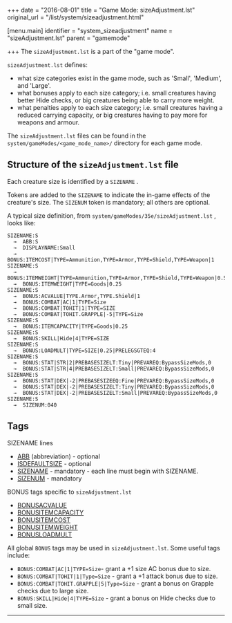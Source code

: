 +++
date = "2016-08-01"
title = "Game Mode: sizeAdjustment.lst"
original_url = "/list/system/sizeadjustment.html"

[menu.main]
    identifier = "system_sizeadjustment"
    name = "sizeAdjustment.lst"
    parent = "gamemode"
    
+++
The `sizeAdjustment.lst` is a part of the "game mode".

`sizeAdjustment.lst` defines:

-   what size categories exist in the game mode, such as 'Small',
    'Medium', and 'Large'.
-   what bonuses apply to each size category; i.e. small creatures
    having better Hide checks, or big creatures being able to carry
    more weight.
-   what penalties apply to each size category; i.e. small creatures
    having a reduced carrying capacity, or big creatures having to pay
    more for weapons and armour.

The `sizeAdjustment.lst` files can be found in the
`system/gameModes/<game_mode_name>/` directory for each game mode.

Structure of the `sizeAdjustment.lst` file
------------------------------------------

Each creature size is identified by a `SIZENAME` .

Tokens are added to the `SIZENAME` to indicate the in-game effects of
the creature's size. The `SIZENUM` token is mandatory; all others are
optional.

A typical size definition, from
`system/gameModes/35e/sizeAdjustment.lst` , looks like:

    SIZENAME:S
      →  ABB:S
      →  DISPLAYNAME:Small
      →  BONUS:ITEMCOST|TYPE=Ammunition,TYPE=Armor,TYPE=Shield,TYPE=Weapon|1
    SIZENAME:S
      →  BONUS:ITEMWEIGHT|TYPE=Ammunition,TYPE=Armor,TYPE=Shield,TYPE=Weapon|0.5
      →  BONUS:ITEMWEIGHT|TYPE=Goods|0.25
    SIZENAME:S
      →  BONUS:ACVALUE|TYPE.Armor,TYPE.Shield|1
      →  BONUS:COMBAT|AC|1|TYPE=Size
      →  BONUS:COMBAT|TOHIT|1|TYPE=SIZE
      →  BONUS:COMBAT|TOHIT.GRAPPLE|-5|TYPE=Size
    SIZENAME:S
      →  BONUS:ITEMCAPACITY|TYPE=Goods|0.25
    SIZENAME:S
      →  BONUS:SKILL|Hide|4|TYPE=SIZE
    SIZENAME:S
      →  BONUS:LOADMULT|TYPE=SIZE|0.25|PRELEGSGTEQ:4
    SIZENAME:S
      →  BONUS:STAT|STR|2|PREBASESIZELT:Tiny|PREVAREQ:BypassSizeMods,0
      →  BONUS:STAT|STR|4|PREBASESIZELT:Small|PREVAREQ:BypassSizeMods,0
    SIZENAME:S
      →  BONUS:STAT|DEX|-2|PREBASESIZEEQ:Fine|PREVAREQ:BypassSizeMods,0
      →  BONUS:STAT|DEX|-2|PREBASESIZELT:Tiny|PREVAREQ:BypassSizeMods,0
      →  BONUS:STAT|DEX|-2|PREBASESIZELT:Small|PREVAREQ:BypassSizeMods,0
    SIZENAME:S
      →  SIZENUM:040

Tags
----

SIZENAME lines

-   [ABB](#abb) (abbreviation) - optional
-   [ISDEFAULTSIZE](#isdefaultsize) - optional
-   [SIZENAME](#sizename) - mandatory - each line must begin
    with SIZENAME.
-   [SIZENUM](#sizenum) - mandatory

BONUS tags specific to `sizeAdjustment.lst`

-   [BONUSACVALUE](#bonusacvalue)
-   [BONUSITEMCAPACITY](#bonusitemcapacity)
-   [BONUSITEMCOST](#bonusitemcost)
-   [BONUSITEMWEIGHT](#bonusitemweight)
-   [BONUSLOADMULT](#bonusloadmult)

All global `BONUS` tags may be used in `sizeAdjustment.lst`. Some useful
tags include:

-   `BONUS:COMBAT|AC|1|TYPE=Size`- grant a +1 size AC bonus due to size.
-   `BONUS:COMBAT|TOHIT|1|Type=Size` - grant a +1 attack bonus due
    to size.
-   `BONUS:COMBAT|TOHIT.GRAPPLE|5|Type=Size` - grant a bonus on Grapple
    checks due to large size.
-   `BONUS:SKILL|Hide|4|TYPE=Size` - grant a bonus on Hide checks due to
    small size.

------------------------------------------------------------------------

